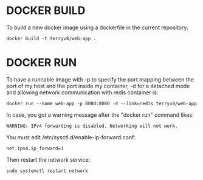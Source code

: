 # DOCKER BUILD

To build a new docker image using a dockerfile in the current repository:
```console
docker build -t terryv8/web-app .
```


# DOCKER RUN

To have a runnable image with -p to specify the port mapping between the port of my host and the port inside my container, -d for a detached mode
and allowing network communication with redis container is:
```console
docker run --name web-app -p 8080:8080 -d --link=redis terryv8/web-app
```

In case, you got a warning message after the "docker run" command likes:
```console
WARNING: IPv4 forwarding is disabled. Networking will not work.
```
You must edit /etc/sysctl.d/enable-ip-forward.conf:
```console
net.ipv4.ip_forward=1
```
Then restart the network service:
```console
sudo systemctl restart network
```
